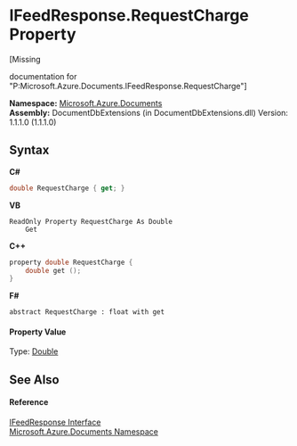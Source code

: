 # IFeedResponse.RequestCharge Property 
 

\[Missing <summary> documentation for "P:Microsoft.Azure.Documents.IFeedResponse.RequestCharge"\]

**Namespace:**&nbsp;<a href="856b2e23-9c8b-2618-f913-67d85d500616">Microsoft.Azure.Documents</a><br />**Assembly:**&nbsp;DocumentDbExtensions (in DocumentDbExtensions.dll) Version: 1.1.1.0 (1.1.1.0)

## Syntax

**C#**<br />
``` C#
double RequestCharge { get; }
```

**VB**<br />
``` VB
ReadOnly Property RequestCharge As Double
	Get
```

**C++**<br />
``` C++
property double RequestCharge {
	double get ();
}
```

**F#**<br />
``` F#
abstract RequestCharge : float with get

```


#### Property Value
Type: <a href="http://msdn2.microsoft.com/en-us/library/643eft0t" target="_blank">Double</a>

## See Also


#### Reference
<a href="cbcd444d-ffe1-6199-9c3a-29fa6b4f474e">IFeedResponse Interface</a><br /><a href="856b2e23-9c8b-2618-f913-67d85d500616">Microsoft.Azure.Documents Namespace</a><br />